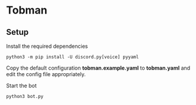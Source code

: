 # Tobman

## Setup

Install the required dependencies
```
python3 -m pip install -U discord.py[voice] pyyaml
```

Copy the default configuration **tobman.example.yaml** to **tobman.yaml** and edit the config file appropriately.

Start the bot
```
python3 bot.py
```

